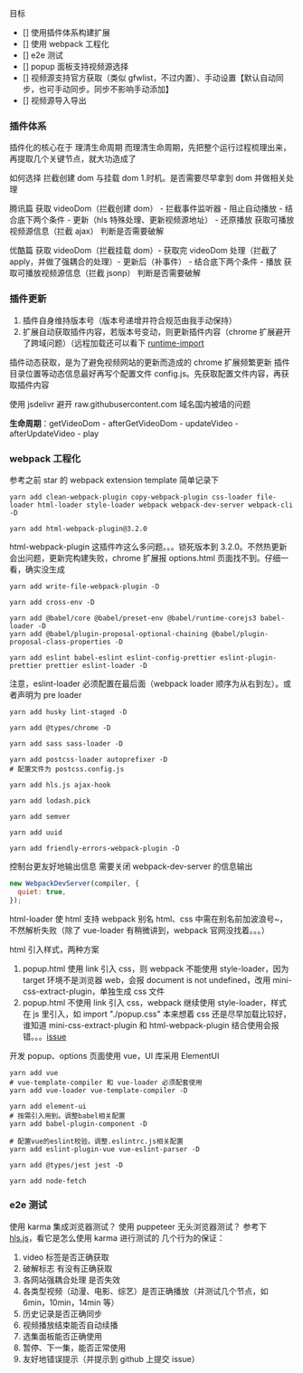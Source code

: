 目标

- [] 使用插件体系构建扩展
- [] 使用 webpack 工程化
- [] e2e 测试
- [] popup 面板支持视频源选择
- [] 视频源支持官方获取（类似 gfwlist，不过内置）、手动设置【默认自动同步，也可手动同步。同步不影响手动添加】
- [] 视频源导入导出

### 插件体系

插件化的核心在于 理清生命周期
而理清生命周期，先把整个运行过程梳理出来，再提取几个关键节点，就大功造成了

如何选择 拦截创建 dom 与挂载 dom 1.时机。是否需要尽早拿到 dom 并做相关处理

腾讯篇
获取 videoDom（拦截创建 dom） - 拦截事件监听器 - 阻止自动播放 - 结合底下两个条件 - 更新（hls 特殊处理、更新视频源地址） - 还原播放
获取可播放视频源信息（拦截 ajax）
判断是否需要破解

优酷篇
获取 videoDom（拦截挂载 dom）- 获取完 videoDom 处理（拦截了 apply，并做了强耦合的处理）- 更新后（补事件） - 结合底下两个条件 - 播放
获取可播放视频源信息（拦截 jsonp）
判断是否需要破解

### 插件更新

1. 插件自身维持版本号（版本号递增并符合规范由我手动保持）
2. 扩展自动获取插件内容，若版本号变动，则更新插件内容（chrome 扩展避开了跨域问题）（远程加载还可以看下 [runtime-import](https://www.npmjs.com/package/runtime-import，不确定)

插件动态获取，是为了避免视频网站的更新而造成的 chrome 扩展频繁更新
插件目录位置等动态信息最好再写个配置文件 config.js。先获取配置文件内容，再获取插件内容

使用 jsdelivr 避开 raw.githubusercontent.com 域名国内被墙的问题

**生命周期**：getVideoDom - afterGetVideoDom - updateVideo - afterUpdateVideo - play

### webpack 工程化

参考之前 star 的 webpack extension template
简单记录下

```shell
yarn add clean-webpack-plugin copy-webpack-plugin css-loader file-loader html-loader style-loader webpack webpack-dev-server webpack-cli -D
```

```shell
yarn add html-webpack-plugin@3.2.0
```

html-webpack-plugin 这插件咋这么多问题。。。锁死版本到 3.2.0。不然热更新会出问题，更新完构建失败，chrome 扩展报 options.html 页面找不到。仔细一看，确实没生成

```shell
yarn add write-file-webpack-plugin -D
```

```shell
yarn add cross-env -D
```

```shell
yarn add @babel/core @babel/preset-env @babel/runtime-corejs3 babel-loader -D
yarn add @babel/plugin-proposal-optional-chaining @babel/plugin-proposal-class-properties -D
```

```shell
yarn add eslint babel-eslint eslint-config-prettier eslint-plugin-prettier prettier eslint-loader -D
```

注意，eslint-loader 必须配置在最后面（webpack loader 顺序为从右到左）。或者声明为 pre loader

```shell
yarn add husky lint-staged -D
```

```shell
yarn add @types/chrome -D
```

```shell
yarn add sass sass-loader -D
```

```shell
yarn add postcss-loader autoprefixer -D
# 配置文件为 postcss.config.js
```

```shell
yarn add hls.js ajax-hook
```

```shell
yarn add lodash.pick
```

```shell
yarn add semver
```

```shell
yarn add uuid
```

```shell
yarn add friendly-errors-webpack-plugin -D
```

控制台更友好地输出信息
需要关闭 webpack-dev-server 的信息输出

```javascript
new WebpackDevServer(compiler, {
  quiet: true,
});
```

html-loader 使 html 支持 webpack 别名
html、css 中需在别名前加波浪号~，不然解析失败（除了 vue-loader 有稍微讲到，webpack 官网没找着。。。）

html 引入样式，两种方案

1. popup.html 使用 link 引入 css，则 webpack 不能使用 style-loader，因为 target 环境不是浏览器 web，会报 document is not undefined，改用 mini-css-extract-plugin，单独生成 css 文件
2. popup.html 不使用 link 引入 css，webpack 继续使用 style-loader，样式在 js 里引入，如 import "./popup.css"
   本来想着 css 还是尽早加载比较好，谁知道 mini-css-extract-plugin 和 html-webpack-plugin 结合使用会报错。。。[issue](https://github.com/webpack-contrib/mini-css-extract-plugin/issues/489)

开发 popup、options 页面使用 vue，UI 库采用 ElementUI

```shell
yarn add vue
# vue-template-compiler 和 vue-loader 必须配套使用
yarn add vue-loader vue-template-compiler -D
```

```shell
yarn add element-ui
# 按需引入用到。调整babel相关配置
yarn add babel-plugin-component -D
```

```shell
# 配置vue的eslint校验。调整.eslintrc.js相关配置
yarn add eslint-plugin-vue vue-eslint-parser -D
```

```shell
yarn add @types/jest jest -D
```

```shell
yarn add node-fetch
```

### e2e 测试

使用 karma 集成浏览器测试？
使用 puppeteer 无头浏览器测试？
参考下 [hls.js](https://github.com/video-dev/hls.js)，看它是怎么使用 karma 进行测试的
几个行为的保证：

1. video 标签是否正确获取
2. 破解标志 有没有正确获取
3. 各网站强耦合处理 是否失效
4. 各类型视频（动漫、电影、综艺）是否正确播放（并测试几个节点，如 6min，10min，14min 等）
5. 历史记录是否正确同步
6. 视频播放结束能否自动续播
7. 选集面板能否正确使用
8. 暂停、下一集，能否正常使用
9. 友好地错误提示（并提示到 github 上提交 issue）
